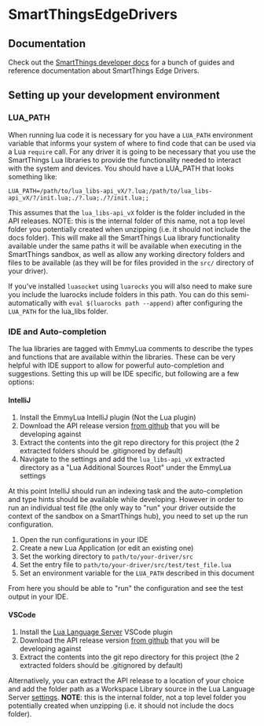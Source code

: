 # SmartThingsEdgeDrivers

## Documentation

Check out the [SmartThings developer docs](https://developer-preview.smartthings.com/) for a bunch of guides and
reference documentation about SmartThings Edge Drivers.

## Setting up your development environment

### LUA_PATH

When running lua code it is necessary for you have a `LUA_PATH` environment variable that informs your system of where
to find code that can be used via a Lua `require` call.  For any driver it is going to be necessary that you use the
SmartThings Lua libraries to provide the functionality needed to interact with the system and devices.  You should have
a LUA_PATH that looks something like:

```
LUA_PATH=/path/to/lua_libs-api_vX/?.lua;/path/to/lua_libs-api_vX/?/init.lua;./?.lua;./?/init.lua;;
```

This assumes that the `lua_libs-api_vX` folder is the folder included in the API releases. NOTE: this is the internal
folder of this name, not a top level folder you potentially created when unzipping (i.e. it should not include the docs
folder).  This will make all the SmartThings Lua library functionality available under the same paths it will be
available when executing in the SmartThings sandbox, as well as allow any working directory folders and files to be
available (as they will be for files provided in the `src/` directory of your driver).

If you've installed `luasocket` using `luarocks` you will also need to make sure you include the luarocks include
folders in this path. You can do this semi-automatically with `eval $(luarocks path --append)` after configuring the
`LUA_PATH` for the lua_libs folder.

### IDE and Auto-completion

The lua libraries are tagged with EmmyLua comments to describe the types and functions that are
available within the libraries.  These can be very helpful with IDE support to allow for powerful auto-completion and
suggestions.  Setting this up will be IDE specific, but following are a few options:

#### IntelliJ

1) Install the EmmyLua IntelliJ plugin (Not the Lua plugin)
2) Download the API release version [from github](https://github.com/SmartThingsCommunity/SmartThingsEdgeDrivers/releases)
   that you will be developing against
3) Extract the contents into the git repo directory for this project (the 2 extracted folders should be .gitignored by
   default)
4) Navigate to the settings and add the `lua_libs-api_vX` extracted directory as a "Lua Additional Sources Root" under
   the EmmyLua settings

At this point IntelliJ should run an indexing task and the auto-completion and type hints should be available while
developing. However in order to run an individual test file (the only way to "run" your driver outside the context of
the sandbox on a SmartThings hub), you need to set up the run configuration.

1) Open the run configurations in your IDE
2) Create a new Lua Application (or edit an existing one)
3) Set the working directory to `path/to/your-driver/src`
4) Set the entry file to `path/to/your-driver/src/test/test_file.lua`
5) Set an environment variable for the `LUA_PATH` described in this document

From here you should be able to "run" the configuration and see the test output in your IDE.

#### VSCode

1. Install the [Lua Language Server](https://marketplace.visualstudio.com/items?itemName=sumneko.lua) VSCode plugin
1. Download the API release version [from github](https://github.com/SmartThingsCommunity/SmartThingsEdgeDrivers/releases)
   that you will be developing against
1. Extract the contents into the git repo directory for this project (the 2 extracted folders should be .gitignored by
   default)

Alternatively, you can extract the API release to a location of your choice and add the folder path as a Workspace
Library source in the Lua Language Server [settings](https://github.com/sumneko/lua-language-server#setting). **NOTE**:
this is the internal folder, not a top level folder you potentially created when unzipping (i.e. it should not include 
the docs folder).
